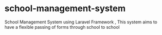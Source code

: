 # school-management-system
School Management System using Laravel Framework , This system aims to have a flexible passing of forms through school to school
